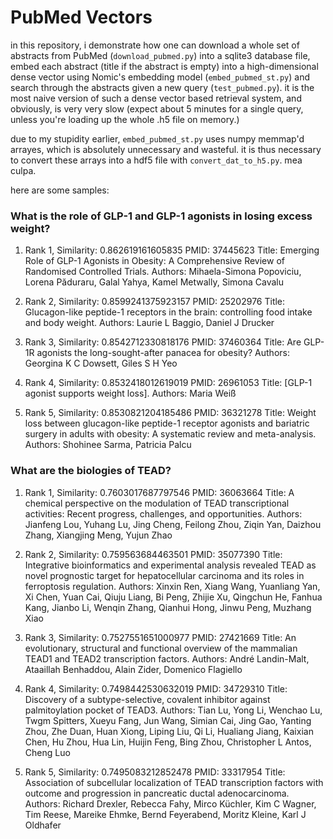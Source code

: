 # PubMed Vectors

in this repository, i demonstrate how one can download a whole set of abstracts from PubMed (`download_pubmed.py`) into a sqlite3 database file, embed each abstract (title if the abstract is empty) into a high-dimensional dense vector using Nomic's embedding model (`embed_pubmed_st.py`) and search through the abstracts given a new query (`test_pubmed.py`). it is the most naive version of such a dense vector based retrieval system, and obviously, is very very slow (expect about 5 minutes for a single query, unless you're loading up the whole .h5 file on memory.)

due to my stupidity earlier, `embed_pubmed_st.py` uses numpy memmap'd arrayes, which is absolutely unnecessary and wasteful. it is thus necessary to convert these arrays into a hdf5 file with `convert_dat_to_h5.py`. mea culpa. 

here are some samples:

### What is the role of GLP-1 and GLP-1 agonists in losing excess weight?

1. Rank 1, Similarity: 0.862619161605835
PMID: 37445623
Title: Emerging Role of GLP-1 Agonists in Obesity: A Comprehensive Review of Randomised Controlled Trials.
Authors: Mihaela-Simona Popoviciu, Lorena Păduraru, Galal Yahya, Kamel Metwally, Simona Cavalu

2. Rank 2, Similarity: 0.8599241375923157
PMID: 25202976
Title: Glucagon-like peptide-1 receptors in the brain: controlling food intake and body weight.
Authors: Laurie L Baggio, Daniel J Drucker

3. Rank 3, Similarity: 0.8542712330818176
PMID: 37460364
Title: Are GLP-1R agonists the long-sought-after panacea for obesity?
Authors: Georgina K C Dowsett, Giles S H Yeo

4. Rank 4, Similarity: 0.8532418012619019
PMID: 26961053
Title: [GLP-1 agonist supports weight loss].
Authors: Maria Weiß

5. Rank 5, Similarity: 0.8530821204185486
PMID: 36321278
Title: Weight loss between glucagon-like peptide-1 receptor agonists and bariatric surgery in adults with obesity: A systematic review and meta-analysis.
Authors: Shohinee Sarma, Patricia Palcu

### What are the biologies of TEAD?

1. Rank 1, Similarity: 0.7603017687797546
PMID: 36063664
Title: A chemical perspective on the modulation of TEAD transcriptional activities: Recent progress, challenges, and opportunities.
Authors: Jianfeng Lou, Yuhang Lu, Jing Cheng, Feilong Zhou, Ziqin Yan, Daizhou Zhang, Xiangjing Meng, Yujun Zhao

2. Rank 2, Similarity: 0.759563684463501
PMID: 35077390
Title: Integrative bioinformatics and experimental analysis revealed TEAD as novel prognostic target for hepatocellular carcinoma and its roles in ferroptosis regulation.
Authors: Xinxin Ren, Xiang Wang, Yuanliang Yan, Xi Chen, Yuan Cai, Qiuju Liang, Bi Peng, Zhijie Xu, Qingchun He, Fanhua Kang, Jianbo Li, Wenqin Zhang, Qianhui Hong, Jinwu Peng, Muzhang Xiao

3. Rank 3, Similarity: 0.7527551651000977
PMID: 27421669
Title: An evolutionary, structural and functional overview of the mammalian TEAD1 and TEAD2 transcription factors.
Authors: André Landin-Malt, Ataaillah Benhaddou, Alain Zider, Domenico Flagiello

4. Rank 4, Similarity: 0.7498442530632019
PMID: 34729310
Title: Discovery of a subtype-selective, covalent inhibitor against palmitoylation pocket of TEAD3.
Authors: Tian Lu, Yong Li, Wenchao Lu, Twgm Spitters, Xueyu Fang, Jun Wang, Simian Cai, Jing Gao, Yanting Zhou, Zhe Duan, Huan Xiong, Liping Liu, Qi Li, Hualiang Jiang, Kaixian Chen, Hu Zhou, Hua Lin, Huijin Feng, Bing Zhou, Christopher L Antos, Cheng Luo

5. Rank 5, Similarity: 0.7495083212852478
PMID: 33317954
Title: Association of subcellular localization of TEAD transcription factors with outcome and progression in pancreatic ductal adenocarcinoma.
Authors: Richard Drexler, Rebecca Fahy, Mirco Küchler, Kim C Wagner, Tim Reese, Mareike Ehmke, Bernd Feyerabend, Moritz Kleine, Karl J Oldhafer

